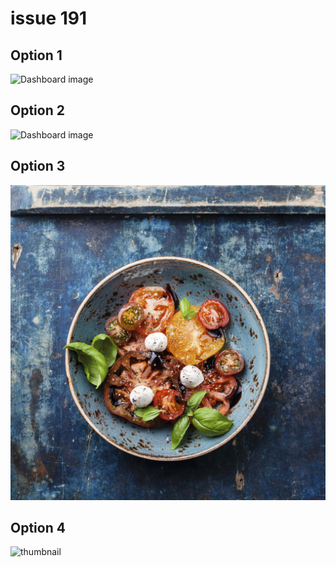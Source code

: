 # issue 191


## Option 1

![Dashboard image](Dashboard.png "Dashboard")

## Option 2

![Dashboard image](${page.title}^Dashboard.png "Dashboard")

## Option 3

![Dashboard image](./images/meal.png "Meal")

## Option 4

![thumbnail](${home.title}^meal.png "Meal")
